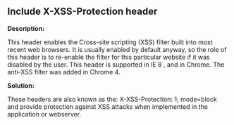 
Include X-XSS-Protection header
-------


**Description:**

This header enables the Cross-site scripting (XSS) filter built into most recent web browsers. 
It is usually enabled by default anyway, so the role of this header is to re-enable the filter for this particular website
if it was disabled by the user. 
This header is supported in IE 8 , and in Chrome. 
The anti-XSS filter was added in Chrome 4.


**Solution:**

These headers are also known as the: X-XSS-Protection: 1; mode=block and provide protection against XSS attacks when implemented in the application or webserver.	